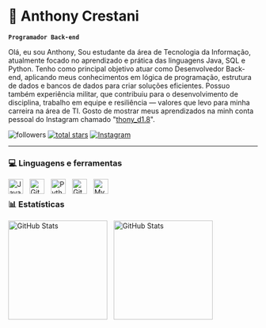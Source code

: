 # 🤖 Anthony Crestani
**`Programador Back-end`**

Olá, eu sou Anthony, Sou estudante da área de Tecnologia da Informação, atualmente focado no aprendizado e prática das linguagens Java, SQL e Python. Tenho como principal objetivo atuar como Desenvolvedor Back-end, aplicando meus conhecimentos em lógica de programação, estrutura de dados e bancos de dados para criar soluções eficientes.
Possuo também experiência militar, que contribuiu para o desenvolvimento de disciplina, trabalho em equipe e resiliência — valores que levo para minha carreira na área de TI. Gosto de mostrar 
meus aprendizados na minh conta pessoal do Instagram chamado "[thony_d1.8](https://www.instagram.com/thony_d1.8/)".

 <p align="left">
   <img alt="followers" title="Follow me on Github" src="https://custom-icon-badges.demolab.com/github/followers/AnthonyC702?color=236ad3&labelColor=1155ba&style=for-the-badge&logo=person-add&label=Follow&logoColor=white"/></a>
      <a href="https://github.com/AnthonyC702?tab=repositories&sort=stargazers">
         <img alt="total stars" title="Total stars on GitHub" src="https://custom-icon-badges.demolab.com/github/stars/AnthonyC702?color=55960c&style=for-the-badge&labelColor=488207&logo=star"/></a>
         <a href="https://instagram.com/thony_d1.8" target="_blank">
  <img alt="Instagram" title="Siga no Instagram" src="https://img.shields.io/badge/Instagram-@thony_d1.8-%23E4405F?style=for-the-badge&logo=instagram&logoColor=white"/>
</a>

   </p>

   ---

   ### 💻 Linguagens e ferramentas 

   <img align="left" alt="Java" width="30px" style="padding-right:10px;" src="https://cdn.jsdelivr.net/gh/devicons/devicon/icons/java/java-original.svg"/>
   <img align="left" alt="Git" width="30px" style="padding-right:10px;" src="https://cdn.jsdelivr.net/gh/devicons/devicon/icons/git/git-original.svg" />
   <img align="left" alt="Python" width="30px" style="padding-right:10px;" src="https://cdn.jsdelivr.net/gh/devicons/devicon/icons/python/python-plain.svg" />
   <img align="left" alt="GitHub" width="30px" style="padding-right:10px;" src="https://cdn.jsdelivr.net/gh/devicons/devicon/icons/github/github-original.svg" />
   <img align="left" alt="MySQL" width="30px" style="padding-right:10px;" src="https://cdn.jsdelivr.net/gh/devicons/devicon/icons/mysql/mysql-original.svg" />
   <br />

  ### 📊 Estatísticas

<p>
  <img 
    align="left" 
    alt="GitHub Stats" 
    height="200" 
    style="padding-right: 10px;" 
    src="https://github-readme-stats.vercel.app/api?username=AnthonyC702&show_icons=true&theme=tokyonight&include_all_commits=true&locale=pt-br" 
  />

<img 
      align="left" 
      alt="GitHub Stats" 
      height="200" 
      src="https://github-readme-stats.vercel.app/api/top-langs/?username=anthonyc702&theme=tokyonight&layout=compact&custom_title=Tecnologias&langs_count=9" 
  />

</p>
